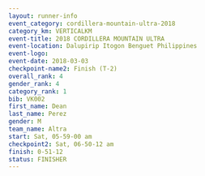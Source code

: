 ```yaml
---
layout: runner-info 
event_category: cordillera-mountain-ultra-2018 
category_km: VERTICALKM 
event-title: 2018 CORDILLERA MOUNTAIN ULTRA 
event-location: Dalupirip Itogon Benguet Philippines 
event-logo: 
event-date: 2018-03-03 
checkpoint-name2: Finish (T-2) 
overall_rank: 4
gender_rank: 4
category_rank: 1
bib: VK002
first_name: Dean
last_name: Perez
gender: M
team_name: Altra
start: Sat, 05-59-00 am
checkpoint2: Sat, 06-50-12 am
finish: 0-51-12
status: FINISHER
---
```

